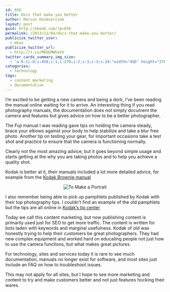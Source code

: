 ```yaml
---
id: 656
title: Docs that make you better
author: Marcus Kazmierczak
layout: post
guid: http://ebeab.com/?p=656
permalink: /2013/11/04/docs-that-make-you-better/
publicize_twitter_user:
  - mkaz
publicize_twitter_url:
  - http://t.co/MKDEMWheVV
twitter_cards_summary_img_size:
  - 'a:6:{i:0;i:456;i:1;i:270;i:2;i:3;i:3;s:24:"width="456" height="270"";s:4:"bits";i:8;s:4:"mime";s:9:"image/png";}'
categories:
  - technology
tags:
  - content marketing
  - documentation
---
```

I’m excited to be getting a new camera and being a dork, I’ve been reading the manual online waiting for it to arrive. An interesting thing if you read photography manuals, the documentation does not simply document the camera and features but gives advice on how to be a better photographer.

The Fuji manual I was reading gave tips on holding the camera steady, brace your elbows against your body to help stabilize and take a blur free photo. Another tip on testing your gear, for important occasions take a test shot and practice to ensure that the camera is functioning normally.

Clearly not the most amazing advice, but it goes beyond simple usage and starts getting at the why you are taking photos and to help you achieve a quality shot.

Kodak is better at it, their manuals included a lot more detailed advice, for example from the [Kodak Brownie manual][1]

<div align="center">
  <img src="http://ebeab.files.wordpress.com/2013/11/kodak_brownie_excerpt.png" alt="To Make a Portrait" />
</div>

I also remember being able to pick up pamphlets published by Kodak with their top photography tips. I couldn’t find an example of the old pamphlets but the tips are all online in [Kodak’s tip center][2]

Today we call this content marketing, but now publishing content is primarily used just for SEO to get more traffic. The content is written for bots laden with keywords and marginal usefulness. Kodak of old was honestly trying to help their customers be great photographers. They had new complex equipment and worked hard on educating people not just how to use the camera functions, but what makes great pictures.

For technology, sites and services today it is rare to see much documentation, manuals no longer exist for software, and most sites just include an FAQ on how to troubleshoot issues.

This may not apply for all sites, but I hope to see more marketing and content to try and make customers better and not just features hocking their wares.

 [1]: http://www.cameramanuals.org/kodak_pdf/kodak_brownie_2.pdf
 [2]: http://www.kodak.com/ek/US/en/Home_Main/Tips_Projects_Exchange/Learn/Top_10_Tips_for_Great_Pictures.htm